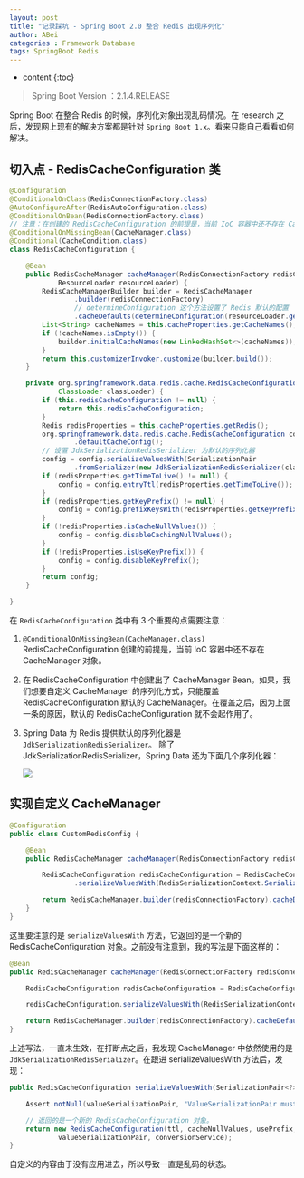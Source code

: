 ```yaml
---
layout: post
title: "记录踩坑 - Spring Boot 2.0 整合 Redis 出现序列化"
author: ABei
categories : Framework Database
tags: SpringBoot Redis
---
```

* content
{:toc}

> Spring Boot Version ：2.1.4.RELEASE




Spring Boot 在整合 Redis 的时候，序列化对象出现乱码情况。在 research 之后，发现网上现有的解决方案都是针对 `Spring Boot 1.x`。看来只能自己看看如何解决。

## 切入点 - RedisCacheConfiguration 类

```java
@Configuration
@ConditionalOnClass(RedisConnectionFactory.class)
@AutoConfigureAfter(RedisAutoConfiguration.class)
@ConditionalOnBean(RedisConnectionFactory.class)
// 注意：在创建的 RedisCacheConfiguration 的前提是，当前 IoC 容器中还不存在 CacheManager 对象
@ConditionalOnMissingBean(CacheManager.class)
@Conditional(CacheCondition.class)
class RedisCacheConfiguration {

    @Bean
	public RedisCacheManager cacheManager(RedisConnectionFactory redisConnectionFactory,
			ResourceLoader resourceLoader) {
		RedisCacheManagerBuilder builder = RedisCacheManager
				.builder(redisConnectionFactory)
                // determineConfiguration 这个方法设置了 Redis 默认的配置
				.cacheDefaults(determineConfiguration(resourceLoader.getClassLoader()));
		List<String> cacheNames = this.cacheProperties.getCacheNames();
		if (!cacheNames.isEmpty()) {
			builder.initialCacheNames(new LinkedHashSet<>(cacheNames));
		}
		return this.customizerInvoker.customize(builder.build());
	}

    private org.springframework.data.redis.cache.RedisCacheConfiguration determineConfiguration(
			ClassLoader classLoader) {
		if (this.redisCacheConfiguration != null) {
			return this.redisCacheConfiguration;
		}
		Redis redisProperties = this.cacheProperties.getRedis();
		org.springframework.data.redis.cache.RedisCacheConfiguration config = org.springframework.data.redis.cache.RedisCacheConfiguration
				.defaultCacheConfig();
        // 设置 JdkSerializationRedisSerializer 为默认的序列化器
		config = config.serializeValuesWith(SerializationPair
				.fromSerializer(new JdkSerializationRedisSerializer(classLoader)));
		if (redisProperties.getTimeToLive() != null) {
			config = config.entryTtl(redisProperties.getTimeToLive());
		}
		if (redisProperties.getKeyPrefix() != null) {
			config = config.prefixKeysWith(redisProperties.getKeyPrefix());
		}
		if (!redisProperties.isCacheNullValues()) {
			config = config.disableCachingNullValues();
		}
		if (!redisProperties.isUseKeyPrefix()) {
			config = config.disableKeyPrefix();
		}
		return config;
	}

}
```

在 `RedisCacheConfiguration` 类中有 3 个重要的点需要注意：

1.  `@ConditionalOnMissingBean(CacheManager.class)`
    RedisCacheConfiguration 创建的前提是，当前 IoC 容器中还不存在 CacheManager 对象。

1.  在 RedisCacheConfiguration 中创建出了 CacheManager Bean。如果，我们想要自定义 CacheManager 的序列化方式，只能覆盖 RedisCacheConfiguration 默认的 CacheManager。在覆盖之后，因为上面一条的原因，默认的 RedisCacheConfiguration 就不会起作用了。

1.  Spring Data 为 Redis 提供默认的序列化器是 `JdkSerializationRedisSerializer`。
    除了 JdkSerializationRedisSerializer，Spring Data 还为下面几个序列化器：

    ![](http://cdn.51leif.com/2019-4-12-spring-boot-integrate-redis.png)

## 实现自定义 CacheManager

```java
@Configuration
public class CustomRedisConfig {

    @Bean
    public RedisCacheManager cacheManager(RedisConnectionFactory redisConnectionFactory, ResourceLoader resourceLoader) {

        RedisCacheConfiguration redisCacheConfiguration = RedisCacheConfiguration.defaultCacheConfig()
                .serializeValuesWith(RedisSerializationContext.SerializationPair.fromSerializer(new Jackson2JsonRedisSerializer<Employee>(Employee.class)));

        return RedisCacheManager.builder(redisConnectionFactory).cacheDefaults(redisCacheConfiguration).build();
    }
}
```

这里要注意的是 `serializeValuesWith` 方法，它返回的是一个新的 RedisCacheConfiguration 对象。之前没有注意到，我的写法是下面这样的：

```java
@Bean
public RedisCacheManager cacheManager(RedisConnectionFactory redisConnectionFactory, ResourceLoader resourceLoader) {

    RedisCacheConfiguration redisCacheConfiguration = RedisCacheConfiguration.defaultCacheConfig();

    redisCacheConfiguration.serializeValuesWith(RedisSerializationContext.SerializationPair.fromSerializer(new Jackson2JsonRedisSerializer<Employee>(Employee.class)));

    return RedisCacheManager.builder(redisConnectionFactory).cacheDefaults(redisCacheConfiguration).build();
}
```

上述写法，一直未生效，在打断点之后，我发现 CacheManager 中依然使用的是 `JdkSerializationRedisSerializer`。在跟进 serializeValuesWith 方法后，发现：

```java
public RedisCacheConfiguration serializeValuesWith(SerializationPair<?> valueSerializationPair) {

    Assert.notNull(valueSerializationPair, "ValueSerializationPair must not be null!");

    // 返回的是一个新的 RedisCacheConfiguration 对象。
    return new RedisCacheConfiguration(ttl, cacheNullValues, usePrefix, keyPrefix, keySerializationPair,
            valueSerializationPair, conversionService);
}
```

自定义的内容由于没有应用进去，所以导致一直是乱码的状态。